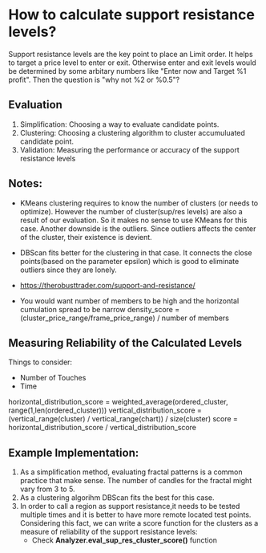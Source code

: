 # How to calculate support resistance levels?

Support resistance levels are the key point to place an Limit order. It helps to target a price level to enter or exit. Otherwise enter and exit levels would be determined by some arbitary numbers like "Enter now and Target %1 profit". Then the question is "why not %2 or %0.5"?

## Evaluation

1. Simplification: Choosing a way to evaluate candidate points.
1. Clustering: Choosing a clustering algorithm to cluster accumuluated candidate point.
1. Validation: Measuring the performance or accuracy of the support resistance levels

## Notes:
- KMeans clustering requires to know the number of clusters (or needs to optimize). However the number of cluster(sup/res levels) are also a result of our evaluation. So it makes no sense to use KMeans for this case. Another downside is the outliers. Since outliers affects the center of the cluster, their existence is devient.
- DBScan fits better for the clustering in that case. It connects the close points(based on the parameter epsilon) which is good to eliminate outliers since they are lonely.
- https://therobusttrader.com/support-and-resistance/

- You would want number of members to be high and the horizontal cumulation spread to be narrow
density_score = (cluster_price_range/frame_price_range) / number of members

## Measuring Reliability of the Calculated Levels
Things to consider:
- Number of Touches
- Time

horizontal_distribution_score = weighted_average(ordered_cluster, range(1,len(ordered_cluster)))
vertical_distribution_score = (vertical_range(cluster) / vertical_range(chart)) / size(cluster)
score = horizontal_distribution_score / vertical_distribution_score

## Example Implementation:

1. As a simplification method, evaluating fractal patterns is a common practice that make sense. The number of candles for the fractal might vary from 3 to 5.
1. As a clustering algorihm DBScan fits the best for this case.
1. In order to call a region as support resistance,it needs to be tested multiple times and it is better to have more remote located test points. Considering this fact, we can write a score function for the clusters as a measure of reliability of the support resistance levels:
    - Check **Analyzer.eval_sup_res_cluster_score()** function


